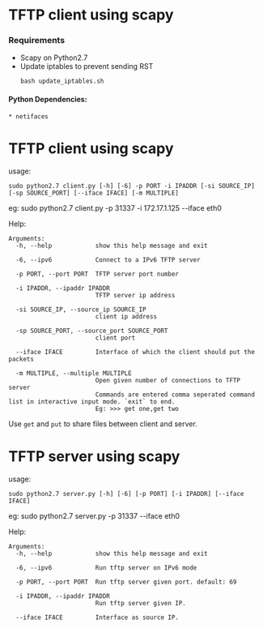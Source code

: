 # TFTP client using scapy

### Requirements
* Scapy on Python2.7
* Update iptables to prevent sending RST
  ```
  bash update_iptables.sh
  ``` 

#### Python Dependencies:
	* netifaces

# TFTP client using scapy
usage:
```
sudo python2.7 client.py [-h] [-6] -p PORT -i IPADDR [-si SOURCE_IP] [-sp SOURCE_PORT] [--iface IFACE] [-m MULTIPLE]
```

eg: sudo python2.7 client.py -p 31337 -i 172.17.1.125 --iface eth0

Help:
```
Arguments:
  -h, --help            show this help message and exit
  
  -6, --ipv6            Connect to a IPv6 TFTP server
  
  -p PORT, --port PORT  TFTP server port number
  
  -i IPADDR, --ipaddr IPADDR
                        TFTP server ip address
  
  -si SOURCE_IP, --source_ip SOURCE_IP
                        client ip address
  
  -sp SOURCE_PORT, --source_port SOURCE_PORT
                        client port
  
  --iface IFACE         Interface of which the client should put the packets

  -m MULTIPLE, --multiple MULTIPLE
                        Open given number of connections to TFTP server
                        Commands are entered comma seperated command list in interactive input mode. `exit` to end.
                        Eg: >>> get one,get two
```

Use ```get``` and ```put``` to share  files between client and server.


# TFTP server using scapy

usage:
```
sudo python2.7 server.py [-h] [-6] [-p PORT] [-i IPADDR] [--iface IFACE]
```
eg: sudo python2.7 server.py -p 31337 --iface eth0

Help:
```
Arguments:
  -h, --help            show this help message and exit
 
  -6, --ipv6            Run tftp server on IPv6 mode
 
  -p PORT, --port PORT  Run tftp server given port. default: 69
 
  -i IPADDR, --ipaddr IPADDR
                        Run tftp server given IP.
 
  --iface IFACE         Interface as source IP.
```

